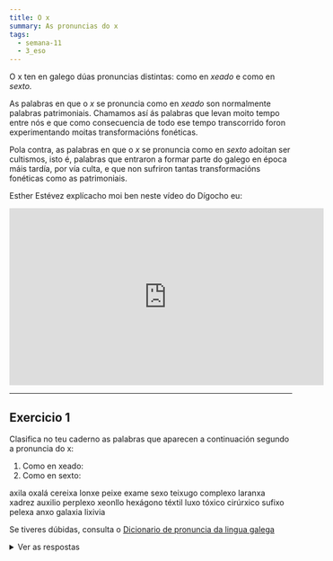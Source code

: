 ```yaml
---
title: O x
summary: As pronuncias do x
tags:
  - semana-11
  - 3_eso
---
```


O x ten en galego dúas pronuncias distintas: como en _xeado_ e como en _sexto._

As palabras en que o _x_ se pronuncia como en _xeado_ son normalmente palabras
patrimoniais. Chamamos así ás palabras que levan moito tempo entre nós e que
como consecuencia de todo ese tempo transcorrido foron experimentando moitas
transformacións fonéticas.

Pola contra, as palabras en que o _x_ se pronuncia como en _sexto_ adoitan ser
cultismos, isto é, palabras que entraron a formar parte do galego en época máis
tardía, por vía culta, e que non sufriron tantas transformacións fonéticas como
as patrimoniais.

Esther Estévez explícacho moi ben neste vídeo do Dígocho eu:

<iframe width="560" height="315" src="https://www.youtube.com/embed/XRdtMWVCZrQ" frameborder="0" allow="accelerometer; autoplay; encrypted-media; gyroscope; picture-in-picture" allowfullscreen></iframe>

---

## Exercicio 1

Clasifica no teu caderno as palabras que aparecen a continuación segundo a
pronuncia do x:

1. Como en xeado:
2. Como en sexto:

<e-layout>
<e-tag color=7>axila</e-tag>
<e-tag color=7>oxalá</e-tag>
<e-tag color=7>cereixa</e-tag>
<e-tag color=7>lonxe</e-tag>
<e-tag color=7>peixe</e-tag>
<e-tag color=7>exame</e-tag>
<e-tag color=7>sexo</e-tag>
<e-tag color=7>teixugo</e-tag>
<e-tag color=7>complexo</e-tag>
<e-tag color=7>laranxa</e-tag>
<e-tag color=7>xadrez</e-tag>
<e-tag color=7>auxilio</e-tag>
<e-tag color=7>perplexo</e-tag>
<e-tag color=7>xeonllo</e-tag>
<e-tag color=7>hexágono</e-tag>
<e-tag color=7>téxtil</e-tag>
<e-tag color=7>luxo</e-tag>
<e-tag color=7>tóxico</e-tag>
<e-tag color=7>cirúrxico</e-tag>
<e-tag color=7>sufixo</e-tag>
<e-tag color=7>pelexa</e-tag>
<e-tag color=7>anxo</e-tag>
<e-tag color=7>galaxia</e-tag>
<e-tag color=7>lixivia</e-tag>
</e-layout>

Se tiveres dúbidas, consulta o
[Dicionario de pronuncia da lingua galega](https://ilg.usc.es/pronuncia/)

<details>
<summary>Ver as respostas</summary>

1. Como en xeado: oxalá, cereixa, lonxe, peixe, teixugo, laranxa, xadrez,
   xeonllo, luxo, cirúrxico, pelexa, anxo, lixivia

2. Como en sexto: axila, exame, sexo, complexo, auxilio, perplexo, hexágono,
   téxtil, tóxico, sufixo, galaxia

</details>
